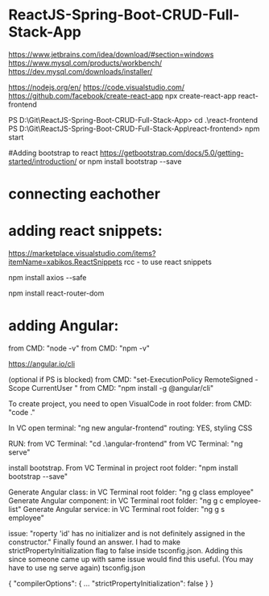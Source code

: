 # ReactJS-Spring-Boot-CRUD-Full-Stack-App

https://www.jetbrains.com/idea/download/#section=windows
https://www.mysql.com/products/workbench/
https://dev.mysql.com/downloads/installer/

https://nodejs.org/en/
https://code.visualstudio.com/
https://github.com/facebook/create-react-app
npx create-react-app react-frontend 

PS D:\Git\ReactJS-Spring-Boot-CRUD-Full-Stack-App> cd .\react-frontend\
PS D:\Git\ReactJS-Spring-Boot-CRUD-Full-Stack-App\react-frontend> npm start

#Adding bootstrap to react
https://getbootstrap.com/docs/5.0/getting-started/introduction/
or 
npm install bootstrap --save 

# connecting eachother

# adding react snippets:
https://marketplace.visualstudio.com/items?itemName=xabikos.ReactSnippets
 rcc - to use react snippets
 
 
npm install axios --safe

npm install react-router-dom
 

# adding Angular:
from CMD: "node -v"
from CMD: "npm -v"

https://angular.io/cli

(optional if PS is blocked) from CMD: "set-ExecutionPolicy RemoteSigned -Scope CurrentUser "
from CMD: "npm install -g @angular/cli"

To create project, you need to open VisualCode in root folder:
from CMD: "code ."

In VC open terminal: "ng new angular-frontend"
routing: YES, styling CSS
 
RUN: 
from VC Terminal: "cd .\angular-frontend\"
from VC Terminal: "ng serve"

install bootstrap. From VC Terminal in project root folder: "npm install bootstrap --save"

Generate Angular class: in VC Terminal root folder: "ng g class employee"
Generate Angular component: in VC Terminal root folder: "ng g c employee-list"
Generate Angular service: in VC Terminal root folder: "ng g s employee"


issue: "roperty 'id' has no initializer and is not definitely assigned in the constructor."
Finally found an answer. I had to make strictPropertyInitialization flag to false inside tsconfig.json. Adding this since someone came up with same issue would find this useful. (You may have to use ng serve again)
tsconfig.json

{
  "compilerOptions": {
    ...
    "strictPropertyInitialization": false
  }
}
